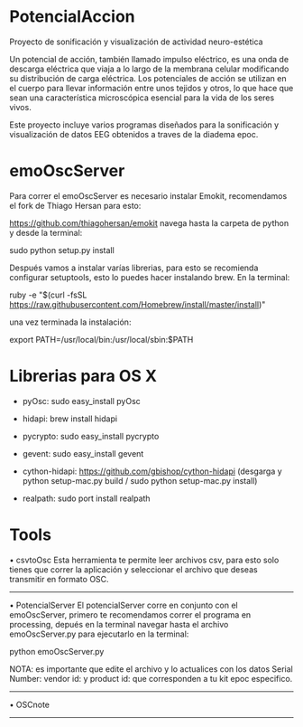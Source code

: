 PotencialAccion
===============

Proyecto de sonificación y visualización de actividad neuro-estética 

Un potencial de acción, también llamado impulso eléctrico, es una onda de descarga eléctrica que viaja a lo largo de 
la membrana celular modificando su distribución de carga eléctrica. Los potenciales de acción se utilizan en el cuerpo 
para llevar información entre unos tejidos y otros, lo que hace que sean una característica microscópica esencial para 
la vida de los seres vivos.

Este proyecto incluye varios programas diseñados para la sonificación y visualización de datos EEG obtenidos a traves
de la diadema epoc. 


emoOscServer
=========

Para correr el emoOscServer es necesario instalar Emokit, recomendamos el fork de Thiago Hersan para esto:

https://github.com/thiagohersan/emokit navega hasta la carpeta de python y desde la terminal: 

sudo python setup.py install


Después vamos a instalar varías librerias, para esto se recomienda configurar setuptools, esto lo puedes hacer instalando brew. En la terminal: 

ruby -e "$(curl -fsSL https://raw.githubusercontent.com/Homebrew/install/master/install)" 

una vez terminada la instalación: 

export PATH=/usr/local/bin:/usr/local/sbin:$PATH


Librerias para OS X
===================

- pyOsc: sudo easy_install pyOsc

- hidapi: brew install hidapi 

- pycrypto: sudo easy_install pycrypto 

- gevent: sudo easy_install gevent 

- cython-hidapi:  https://github.com/gbishop/cython-hidapi 
    (desgarga y python setup-mac.py build / sudo python setup-mac.py install)

- realpath: sudo port install realpath


Tools
=========

• csvtoOsc 
Esta herramienta te permite leer archivos csv, para esto solo tienes que correr la aplicación y seleccionar el archivo que deseas transmitir en formato OSC. 

________________________________________

• PotencialServer
El potencialServer corre en conjunto con el emoOscServer, primero te recomendamos correr el programa en processing, depués en la terminal navegar hasta el archivo emoOscServer.py para ejecutarlo en la terminal:

python emoOscServer.py

NOTA: es importante que edite el archivo y lo actualices con los datos Serial Number: vendor id: y product id: que corresponden a tu kit epoc especifico. 

________________________________________

• OSCnote 


________________________________________




